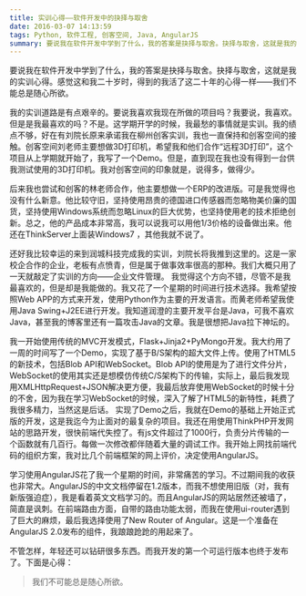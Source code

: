 ```yaml
---
title: 实训心得——软件开发中的抉择与取舍
date: 2016-03-07 14:13:59
tags: Python, 软件工程, 创客空间, Java, AngularJS
summary: 要说我在软件开发中学到了什么，我的答案是抉择与取舍。抉择与取舍，这就是我的实训心得。感觉这和我二十岁时，得到的我活了这二十年的心得一样——我们不能总是随心所欲。
---
```


要说我在软件开发中学到了什么，我的答案是抉择与取舍。抉择与取舍，这就是我的实训心得。感觉这和我二十岁时，得到的我活了这二十年的心得一样——我们不能总是随心所欲。

我的实训道路是有点艰辛的。要说我喜欢我现在所做的项目吗？我要说，我喜欢。但是是我最喜欢的吗？不是。这学期开学的时候，我最愁的事情就是实训。我的绩点不够，好在有刘院长原来承诺我在柳州创客实训，我也一直保持和创客空间的接触。创客空间刘老师主要想做3D打印机，希望我和他们合作“远程3D打印”，这个项目从上学期就开始了，我写了一个Demo。但是，直到现在我也没有得到一台供我测试使用的3D打印机。我对创客空间的印象就是，说得多，做得少。

后来我也尝试和创客的林老师合作，他主要想做一个ERP的改进版。可是我觉得也没有什么新意。他比较守旧，坚持使用昂贵的德国进口传感器而忽略物美价廉的国货，坚持使用Windows系统而忽略Linux的巨大优势，也坚持使用老的技术拒绝创新。总之，他的产品成本非常高，我可以说我可以用他1/3价格的设备做出来。他还在ThinkServer上面装Windows7 ，其他我就不说了。

还好我比较幸运的来到润城科技完成我的实训，刘院长将我推到这里的。这是一家校企合作的企业，老板有点愤青，但是属于做事效率很高的那种。我们大概只用了一天就敲定了实训的方向——企业文件管理。 我觉得这个方向不错，尽管不是我最喜欢的，但是却是我能做的。我又花了一个星期的时间进行技术选择。我希望按照Web APP的方式来开发，使用Python作为主要的开发语言。而黄老师希望我使用Java Swing+J2EE进行开发。我知道润澄的主要开发平台是Java，可我不喜欢Java，甚至我的博客里还有一篇攻击Java的文章。我是很想把Java拉下神坛的。

我一开始使用传统的MVC开发模式，Flask+Jinja2+PyMongo开发。我大约用了一周的时间写了一个Demo，实现了基于B/S架构的超大文件上传。使用了HTML5的新技术，包括Blob API和WebSocket。Blob API的使用是为了进行文件分片，WebSocket的使用其实还是想模仿传统C/S架构下的传输，实际上，最后我发现用XMLHttpRequest+JSON解决更方便，我最后放弃使用WebSocket的时候十分的不舍，因为我在学习WebSocket的时候，深入了解了HTML5的新特性，耗费了我很多精力，当然这是后话。 实现了Demo之后，我就在Demo的基础上开始正式版的开发，这是我迄今为止面对的最复杂的项目。我还在用使用ThinkPHP开发网站的思路开发，很快前端代失控了。有js文件超过了1000行，负责分片传输的一个函数就有几百行。每做一次修改都伴随着大量的调试工作。我开始上网找前端代码的组织方案，我对比几个前端框架的网上评价，决定使用AngularJS。

学习使用AngularJS花了我一个星期的时间，非常痛苦的学习。不过期间我的收获也非常大。AngularJS的中文文档停留在1.2版本，而我不想使用旧版（对，我有新版强迫症），我是看着英文文档学习的。而且AngularJS的网站居然还被墙了，简直是讽刺。在前端路由方面，自带的路由功能太弱，而我在使用ui-router遇到了巨大的麻烦，最后我选择使用了New Router of Angular。这是一个准备在AngularJS 2.0发布的组件，我踉踉跄跄的用起来了。

不管怎样，年轻还可以钻研很多东西。而我开发的第一个可运行版本也终于发布了。下面是心得：

> 我们不可能总是随心所欲。